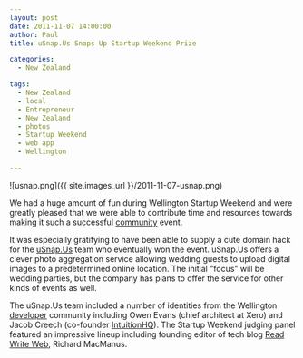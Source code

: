 ```yaml
---
layout: post
date: 2011-11-07 14:00:00
author: Paul
title: uSnap.Us Snaps Up Startup Weekend Prize

categories:
  - New Zealand

tags:
  - New Zealand
  - local
  - Entrepreneur
  - New Zealand
  - photos
  - Startup Weekend
  - web app
  - Wellington

---
```


![usnap.png]({{ site.images_url }}/2011-11-07-usnap.png)

We had a huge amount of fun during Wellington Startup Weekend and were greatly pleased that we were able to contribute time and resources towards making it such a successful [community](https://iwantmyname.co.nz/blog/2011/10/being-good-neighbours.html) event.

It was especially gratifying to have been able to supply a cute domain hack for the [uSnap.Us](http://usnap.us/) team who eventually won the event. uSnap.Us offers a clever photo aggregation service allowing wedding guests to upload digital images to a predetermined online location. The initial "focus" will be wedding parties, but the company has plans to offer the service for other kinds of events as well.

The uSnap.Us team included a number of identities from the Wellington [developer](https://iwantmyname.co.nz/services/developer/) community including Owen Evans (chief architect at Xero) and Jacob Creech (co-founder [IntuitionHQ](https://iwantmyname.co.nz/blog/2011/08/intuitionhq-gets-landing-pad-boost.html)). The Startup Weekend judging panel featured an impressive lineup including founding editor of tech blog [Read Write Web](http://www.readwriteweb.com/), Richard MacManus.
